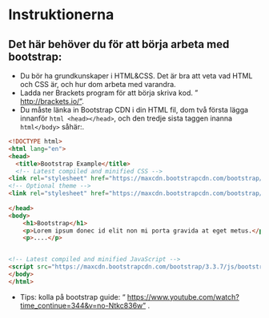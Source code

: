 # Instruktionerna
## Det här behöver du för att börja arbeta med bootstrap:
* Du bör ha grundkunskaper i HTML&CSS. Det är bra att veta vad HTML och CSS är, och hur dom arbeta med varandra.
* Ladda ner Brackets program för att börja skriva kod. ” http://brackets.io/”.  
* Du måste länka in Bootstrap CDN i din HTML fil, dom två första lägga innanför ```html <head></head>```, och den tredje sista taggen inanna ```html</body>``` såhär:.

```html
<!DOCTYPE html>
<html lang="en">
<head>
  <title>Bootstrap Example</title>
  <!-- Latest compiled and minified CSS -->
<link rel="stylesheet" href="https://maxcdn.bootstrapcdn.com/bootstrap/3.3.7/css/bootstrap.min.css" integrity="sha384-BVYiiSIFeK1dGmJRAkycuHAHRg32OmUcww7on3RYdg4Va+PmSTsz/K68vbdEjh4u" crossorigin="anonymous">
<!-- Optional theme -->
<link rel="stylesheet" href="https://maxcdn.bootstrapcdn.com/bootstrap/3.3.7/css/bootstrap-theme.min.css" integrity="sha384-rHyoN1iRsVXV4nD0JutlnGaslCJuC7uwjduW9SVrLvRYooPp2bWYgmgJQIXwl/Sp" crossorigin="anonymous">
  
</head>
<body>
	<h1>Bootstrap</h1>
	<p>Lorem ipsum donec id elit non mi porta gravida at eget metus.</p>
	<p>....</p>


<!-- Latest compiled and minified JavaScript -->
<script src="https://maxcdn.bootstrapcdn.com/bootstrap/3.3.7/js/bootstrap.min.js" integrity="sha384-Tc5IQib027qvyjSMfHjOMaLkfuWVxZxUPnCJA7l2mCWNIpG9mGCD8wGNIcPD7Txa" crossorigin="anonymous"></script>
</body>
</html>
```

* Tips: kolla på bootstrap guide: “ https://www.youtube.com/watch?time_continue=344&v=no-Ntkc836w” .  



